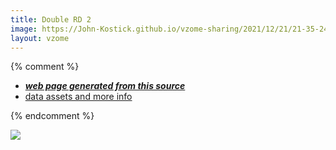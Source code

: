 ```yaml
---
title: Double RD 2
image: https://John-Kostick.github.io/vzome-sharing/2021/12/21/21-35-24-Double-RD-2/Double-RD-2.png
layout: vzome
---
```


{% comment %}
 - [***web page generated from this source***][post]
 - [data assets and more info][github]

[post]: <https://John-Kostick.github.io/vzome-sharing/2021/12/21/Double-RD-2-21-35-24.html>
[github]: <https://github.com/John-Kostick/vzome-sharing/tree/main/2021/12/21/21-35-24-Double-RD-2/>
{% endcomment %}

<vzome-viewer style="width: 100%; height: 65vh;"
       src="https://John-Kostick.github.io/vzome-sharing/2021/12/21/21-35-24-Double-RD-2/Double-RD-2.vZome" >
  <img src="https://John-Kostick.github.io/vzome-sharing/2021/12/21/21-35-24-Double-RD-2/Double-RD-2.png" />
</vzome-viewer>
